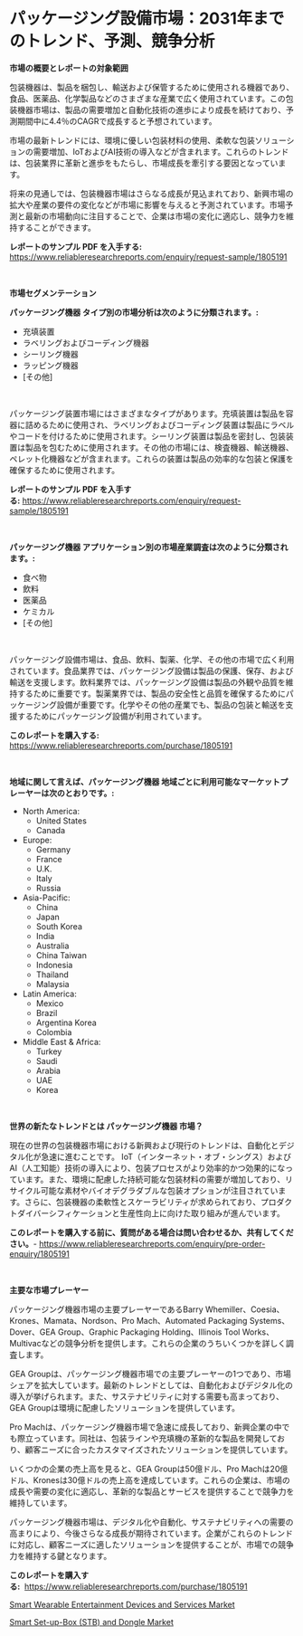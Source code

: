 <p><h1>パッケージング設備市場：2031年までのトレンド、予測、競争分析</h1></p><p><strong>市場の概要とレポートの対象範囲</strong></p>
<p><p>包装機器は、製品を梱包し、輸送および保管するために使用される機器であり、食品、医薬品、化学製品などのさまざまな産業で広く使用されています。この包装機器市場は、製品の需要増加と自動化技術の進歩により成長を続けており、予測期間中に4.4％のCAGRで成長すると予想されています。</p><p>市場の最新トレンドには、環境に優しい包装材料の使用、柔軟な包装ソリューションの需要増加、IoTおよびAI技術の導入などが含まれます。これらのトレンドは、包装業界に革新と進歩をもたらし、市場成長を牽引する要因となっています。</p><p>将来の見通しでは、包装機器市場はさらなる成長が見込まれており、新興市場の拡大や産業の要件の変化などが市場に影響を与えると予測されています。市場予測と最新の市場動向に注目することで、企業は市場の変化に適応し、競争力を維持することができます。</p></p>
<p><strong>レポートのサンプル PDF を入手する:</strong> <a href="https://www.reliableresearchreports.com/enquiry/request-sample/1805191">https://www.reliableresearchreports.com/enquiry/request-sample/1805191</a></p>
<p>&nbsp;</p>
<p><strong>市場セグメンテーション</strong></p>
<p><strong>パッケージング機器 タイプ別の市場分析は次のように分類されます。:</strong></p>
<p><ul><li>充填装置</li><li>ラベリングおよびコーディング機器</li><li>シーリング機器</li><li>ラッピング機器</li><li>[その他]</li></ul></p>
<p>&nbsp;</p>
<p><p>パッケージング装置市場にはさまざまなタイプがあります。充填装置は製品を容器に詰めるために使用され、ラベリングおよびコーディング装置は製品にラベルやコードを付けるために使用されます。シーリング装置は製品を密封し、包装装置は製品を包むために使用されます。その他の市場には、検査機器、輸送機器、ペレット化機器などが含まれます。これらの装置は製品の効率的な包装と保護を確保するために使用されます。</p></p>
<p><strong>レポートのサンプル PDF を入手する:</strong>&nbsp;<a href="https://www.reliableresearchreports.com/enquiry/request-sample/1805191">https://www.reliableresearchreports.com/enquiry/request-sample/1805191</a></p>
<p>&nbsp;</p>
<p><strong> パッケージング機器 アプリケーション別の市場産業調査は次のように分類されます。:</strong></p>
<p><ul><li>食べ物</li><li>飲料</li><li>医薬品</li><li>ケミカル</li><li>[その他]</li></ul></p>
<p>&nbsp;</p>
<p><p>パッケージング設備市場は、食品、飲料、製薬、化学、その他の市場で広く利用されています。食品業界では、パッケージング設備は製品の保護、保存、および輸送を支援します。飲料業界では、パッケージング設備は製品の外観や品質を維持するために重要です。製薬業界では、製品の安全性と品質を確保するためにパッケージング設備が重要です。化学やその他の産業でも、製品の包装と輸送を支援するためにパッケージング設備が利用されています。</p></p>
<p><strong>このレポートを購入する:</strong>&nbsp; <a href="https://www.reliableresearchreports.com/purchase/1805191">https://www.reliableresearchreports.com/purchase/1805191</a></p>
<p>&nbsp;</p>
<p><strong>地域に関して言えば、パッケージング機器 地域ごとに利用可能なマーケットプレーヤーは次のとおりです。:</strong></p>
<p><ul>
    <li>
        North America:
        <ul>
            <li>United States</li>
            <li>Canada</li>
        </ul>
    </li>
    <li>
        Europe:
        <ul>
            <li>Germany</li>
            <li>France</li>
            <li>U.K.</li>
            <li>Italy</li>
            <li>Russia</li>
        </ul>
    </li>
    <li>
        Asia-Pacific:
        <ul>
            <li>China</li>
            <li>Japan</li>
            <li>South Korea</li>
            <li>India</li>
            <li>Australia</li>
            <li>China Taiwan</li>
            <li>Indonesia</li>
            <li>Thailand</li>
            <li>Malaysia</li>
        </ul>
    </li>
    <li>
        Latin America:
        <ul>
            <li>Mexico</li>
            <li>Brazil</li>
            <li>Argentina Korea</li>
            <li>Colombia</li>
        </ul>
    </li>
    <li>
        Middle East & Africa:
        <ul>
            <li>Turkey</li>
            <li>Saudi</li>
            <li>Arabia</li>
            <li>UAE</li>
            <li>Korea</li>
        </ul>
    </li>
    </ul></p>
<p>&nbsp;</p>
<p><strong>世界の新たなトレンドとは パッケージング機器 市場？</strong></p>
<p><p>現在の世界の包装機器市場における新興および現行のトレンドは、自動化とデジタル化が急速に進むことです。 IoT（インターネット・オブ・シングス）およびAI（人工知能）技術の導入により、包装プロセスがより効率的かつ効果的になっています。また、環境に配慮した持続可能な包装材料の需要が増加しており、リサイクル可能な素材やバイオデグラダブルな包装オプションが注目されています。さらに、包装機器の柔軟性とスケーラビリティが求められており、プロダクトダイバーシフィケーションと生産性向上に向けた取り組みが進んでいます。</p></p>
<p><strong>このレポートを購入する前に、質問がある場合は問い合わせるか、共有してください。</strong>- <a href="https://www.reliableresearchreports.com/enquiry/pre-order-enquiry/1805191">https://www.reliableresearchreports.com/enquiry/pre-order-enquiry/1805191</a></p>
<p>&nbsp;</p>
<p><strong>主要な市場プレーヤー</strong></p>
<p><p>パッケージング機器市場の主要プレーヤーであるBarry Whemiller、Coesia、Krones、Mamata、Nordson、Pro Mach、Automated Packaging Systems、Dover、GEA Group、Graphic Packaging Holding、Illinois Tool Works、Multivacなどの競争分析を提供します。これらの企業のうちいくつかを詳しく調査します。</p><p>GEA Groupは、パッケージング機器市場での主要プレーヤーの1つであり、市場シェアを拡大しています。最新のトレンドとしては、自動化およびデジタル化の導入が挙げられます。また、サステナビリティに対する需要も高まっており、GEA Groupは環境に配慮したソリューションを提供しています。</p><p>Pro Machは、パッケージング機器市場で急速に成長しており、新興企業の中でも際立っています。同社は、包装ラインや充填機の革新的な製品を開発しており、顧客ニーズに合ったカスタマイズされたソリューションを提供しています。</p><p>いくつかの企業の売上高を見ると、GEA Groupは50億ドル、Pro Machは20億ドル、Kronesは30億ドルの売上高を達成しています。これらの企業は、市場の成長や需要の変化に適応し、革新的な製品とサービスを提供することで競争力を維持しています。</p><p>パッケージング機器市場は、デジタル化や自動化、サステナビリティへの需要の高まりにより、今後さらなる成長が期待されています。企業がこれらのトレンドに対応し、顧客ニーズに適したソリューションを提供することが、市場での競争力を維持する鍵となります。</p></p>
<p><strong>このレポートを購入する:</strong>&nbsp;&nbsp;<a href="https://www.reliableresearchreports.com/purchase/1805191">https://www.reliableresearchreports.com/purchase/1805191</a></p>
<p><p><a href="https://circular-yam-9b9.notion.site/Smart-Wearable-Entertainment-Devices-and-Services-Market-Research-Report-Reveals-The-Latest-Trends-A-10733c30eeb948d781a5471ef825b55f">Smart Wearable Entertainment Devices and Services Market</a></p><p><a href="https://cedar-agate-3da.notion.site/Smart-Set-up-Box-STB-and-Dongle-Market-Size-Share-Trends-Analysis-Report-By-Application-Region-3d5ddc5a8d6f43208228cb4021592d23">Smart Set-up-Box (STB) and Dongle Market</a></p></p>